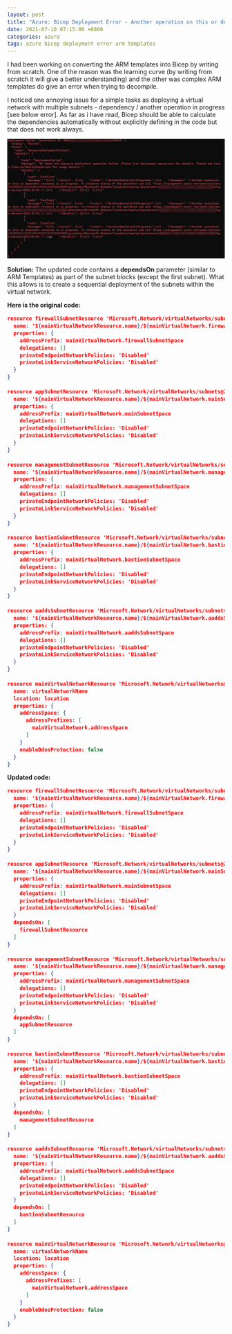 ```yaml
---
layout: post
title: "Azure: Bicep Deployment Error - Another operation on this or dependent resource is in progress"
date: 2021-07-10 07:15:00 +0800
categories: azure
tags: azure bicep deployment error arm templates
---
```


I had been working on converting the ARM templates into Bicep by writing from scratch. One of the reason was the learning curve (by writing from scratch it will give a better understanding) and the other was complex ARM templates do give an error when trying to decompile.


I noticed one annoying issue for a simple tasks as deploying a virtual network with multiple subnets - dependency / another operation in progress [see below error]. As far as i have read, Bicep should be able to calculate the dependencies automatically without explicitly defining in the code but that does not work always.

![bicep error](/images/azure-bicep-dep-error.jpg "Bicep Deployment Error")

**Solution:**
The updated code contains a **dependsOn** parameter (similar to ARM Templates) as part of the subnet blocks (except the first subnet). What this allows is to create a sequential deployment of the subnets within the virtual network.


**Here is the original code:**
```json
resource firewallSubnetResource 'Microsoft.Network/virtualNetworks/subnets@2021-02-01' = {
  name: '${mainVirtualNetworkResource.name}/${mainVirtualNetwork.firewallSubnetName}'
  properties: {
    addressPrefix: mainVirtualNetwork.firewallSubnetSpace
    delegations: []
    privateEndpointNetworkPolicies: 'Disabled'
    privateLinkServiceNetworkPolicies: 'Disabled'
  }
}

resource appSubnetResource 'Microsoft.Network/virtualNetworks/subnets@2021-02-01' = {
  name: '${mainVirtualNetworkResource.name}/${mainVirtualNetwork.mainSubnetName}'
  properties: {
    addressPrefix: mainVirtualNetwork.mainSubnetSpace
    delegations: []
    privateEndpointNetworkPolicies: 'Disabled'
    privateLinkServiceNetworkPolicies: 'Disabled'
  }
}

resource managementSubnetResource 'Microsoft.Network/virtualNetworks/subnets@2021-02-01' = {
  name: '${mainVirtualNetworkResource.name}/${mainVirtualNetwork.managementSubnetName}'
  properties: {
    addressPrefix: mainVirtualNetwork.managementSubnetSpace
    delegations: []
    privateEndpointNetworkPolicies: 'Disabled'
    privateLinkServiceNetworkPolicies: 'Disabled'
  }
}

resource bastionSubnetResource 'Microsoft.Network/virtualNetworks/subnets@2021-02-01' = {
  name: '${mainVirtualNetworkResource.name}/${mainVirtualNetwork.bastionSubnetName}'
  properties: {
    addressPrefix: mainVirtualNetwork.bastionSubnetSpace
    delegations: []
    privateEndpointNetworkPolicies: 'Disabled'
    privateLinkServiceNetworkPolicies: 'Disabled'
  }
}

resource aaddsSubnetResource 'Microsoft.Network/virtualNetworks/subnets@2021-02-01' = {
  name: '${mainVirtualNetworkResource.name}/${mainVirtualNetwork.aaddsSubnetName}'
  properties: {
    addressPrefix: mainVirtualNetwork.aaddsSubnetSpace
    delegations: []
    privateEndpointNetworkPolicies: 'Disabled'
    privateLinkServiceNetworkPolicies: 'Disabled'
  }
}

resource mainVirtualNetworkResource 'Microsoft.Network/virtualNetworks@2020-11-01' = {
  name: virtualNetworkName
  location: location
  properties: {
    addressSpace: {
      addressPrefixes: [
        mainVirtualNetwork.addressSpace
      ]
    }
    enableDdosProtection: false
  }
}
```

**Updated code:**
```json
resource firewallSubnetResource 'Microsoft.Network/virtualNetworks/subnets@2021-02-01' = {
  name: '${mainVirtualNetworkResource.name}/${mainVirtualNetwork.firewallSubnetName}'
  properties: {
    addressPrefix: mainVirtualNetwork.firewallSubnetSpace
    delegations: []
    privateEndpointNetworkPolicies: 'Disabled'
    privateLinkServiceNetworkPolicies: 'Disabled'
  }
}

resource appSubnetResource 'Microsoft.Network/virtualNetworks/subnets@2021-02-01' = {
  name: '${mainVirtualNetworkResource.name}/${mainVirtualNetwork.mainSubnetName}'
  properties: {
    addressPrefix: mainVirtualNetwork.mainSubnetSpace
    delegations: []
    privateEndpointNetworkPolicies: 'Disabled'
    privateLinkServiceNetworkPolicies: 'Disabled'
  }
  dependsOn: [
    firewallSubnetResource
  ]
}

resource managementSubnetResource 'Microsoft.Network/virtualNetworks/subnets@2021-02-01' = {
  name: '${mainVirtualNetworkResource.name}/${mainVirtualNetwork.managementSubnetName}'
  properties: {
    addressPrefix: mainVirtualNetwork.managementSubnetSpace
    delegations: []
    privateEndpointNetworkPolicies: 'Disabled'
    privateLinkServiceNetworkPolicies: 'Disabled'
  }
  dependsOn: [
    appSubnetResource
  ]
}

resource bastionSubnetResource 'Microsoft.Network/virtualNetworks/subnets@2021-02-01' = {
  name: '${mainVirtualNetworkResource.name}/${mainVirtualNetwork.bastionSubnetName}'
  properties: {
    addressPrefix: mainVirtualNetwork.bastionSubnetSpace
    delegations: []
    privateEndpointNetworkPolicies: 'Disabled'
    privateLinkServiceNetworkPolicies: 'Disabled'
  }
  dependsOn: [
    managementSubnetResource
  ]
}

resource aaddsSubnetResource 'Microsoft.Network/virtualNetworks/subnets@2021-02-01' = {
  name: '${mainVirtualNetworkResource.name}/${mainVirtualNetwork.aaddsSubnetName}'
  properties: {
    addressPrefix: mainVirtualNetwork.aaddsSubnetSpace
    delegations: []
    privateEndpointNetworkPolicies: 'Disabled'
    privateLinkServiceNetworkPolicies: 'Disabled'
  }
  dependsOn: [
    bastionSubnetResource
  ]
}

resource mainVirtualNetworkResource 'Microsoft.Network/virtualNetworks@2020-11-01' = {
  name: virtualNetworkName
  location: location
  properties: {
    addressSpace: {
      addressPrefixes: [
        mainVirtualNetwork.addressSpace
      ]
    }
    enableDdosProtection: false
  }
}
```




